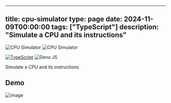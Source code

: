 
---
title: cpu-simulator
type: page
date: 2024-11-09T00:00:00
tags: ["TypeScript"]
description: "Simulate a CPU and its instructions"
---


![CPU Simulator](./assets/CPU_Simulator_dark_mode.png#gh-dark-mode-only)
![CPU Simulator](./assets/CPU_Simulator_light_mode.png#gh-light-mode-only)

<!-- [![TypeScript](https://img.shields.io/github/actions/workflow/status/jakeroggenbuck/cpu-simulator/deno.yml?branch=main&style=for-the-badge)](https://github.com/JakeRoggenbuck/cpu-simulator/actions) -->
[![TypeScript](https://img.shields.io/badge/typescript-%23007ACC.svg?style=for-the-badge&logo=typescript&logoColor=white)](https://github.com/JakeRoggenbuck?tab=repositories&q=&type=&language=typescript)
![Deno JS](https://img.shields.io/badge/deno%20js-000000?style=for-the-badge&logo=deno&logoColor=white)

Simulate a CPU and its instructions

## Demo
![image](https://github.com/user-attachments/assets/409ea95c-0b85-4fee-8381-26d8d7790909)
